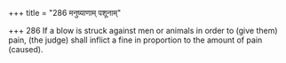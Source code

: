 +++
title = "286 मनुष्याणाम् पशूनाम्"

+++
286	If a blow is struck against men or animals in order to (give them) pain, (the judge) shall inflict a fine in proportion to the amount of pain (caused).